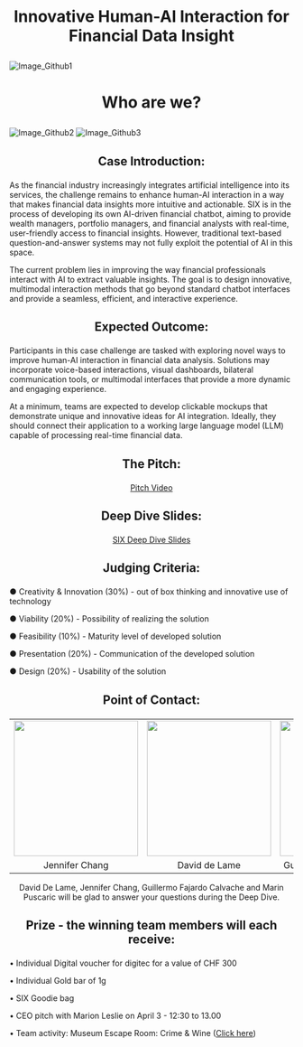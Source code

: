# <p align="center"> Innovative Human-AI Interaction for Financial Data Insight </p>

![Image_Github1](https://github.com/user-attachments/assets/3055e359-05a4-42dc-ac6b-e227338ed49c)

# <p align="center"> Who are we? </p>
![Image_Github2](https://github.com/user-attachments/assets/c6f73707-3881-4e26-b60b-aad595c78d69)
![Image_Github3](https://github.com/user-attachments/assets/5119cecc-8bfb-48c2-9298-7678403b0cc3)


## <p align="center"> Case Introduction: </p>
As the financial industry increasingly integrates artificial intelligence into its services, the challenge remains to enhance human-AI interaction in a way that makes financial data insights more intuitive and actionable. SIX is in the process of developing its own AI-driven financial chatbot, aiming to provide wealth managers, portfolio managers, and financial analysts with real-time, user-friendly access to financial insights. However, traditional text-based question-and-answer systems may not fully exploit the potential of AI in this space.

The current problem lies in improving the way financial professionals interact with AI to extract valuable insights. The goal is to design innovative, multimodal interaction methods that go beyond standard chatbot interfaces and provide a seamless, efficient, and interactive experience.


## <p align="center"> Expected Outcome: </p>
Participants in this case challenge are tasked with exploring novel ways to improve human-AI interaction in financial data analysis. Solutions may incorporate voice-based interactions, visual dashboards, bilateral communication tools, or multimodal interfaces that provide a more dynamic and engaging experience.

At a minimum, teams are expected to develop clickable mockups that demonstrate unique and innovative ideas for AI integration. Ideally, they should connect their application to a working large language model (LLM) capable of processing real-time financial data.


## <p align="center"> The Pitch: </p>
<p align="center">
  <a href="https://www.youtube.com/watch?v=7A9EtcrO744" target="_blank">Pitch Video</a>
</p>

## <p align="center"> Deep Dive Slides: </p>
<p align="center">
  <a href="https://github.com/user-attachments/files/19206754/STARTHack_SIX_Case_DeepDiveSlides.pdf" target="_blank">SIX Deep Dive Slides</a>
</p>


## <p align="center"> Judging Criteria: </p>
●	Creativity & Innovation (30%) - out of box thinking and innovative use of technology 

●	Viability (20%) - Possibility of realizing the solution

●	Feasibility (10%) - Maturity level of developed solution

●	Presentation (20%) - Communication of the developed solution

●	Design (20%) - Usability of the solution



## <p align="center"> Point of Contact: </p>
<p =align="center">
<table border="0">
<tr>
  <td align="center"><img src="https://github.com/START-Hack/SIX_STARTHACK24/assets/128060007/9069e726-510a-40f1-a6f2-0a5694f5fb2f" width="220" height="240"/> </td>
  <td align="center"><img src="https://github.com/user-attachments/assets/9a6374e0-4f6e-4f2a-936d-b6dcc4085701" width="220" height="240"/> </td>
  <td align="center"><img src="https://github.com/user-attachments/assets/d8884d30-0370-4106-98a2-356479b7d6d0" width="220" height="240"/> </td>
  <td align="center"><img src="https://github.com/user-attachments/assets/155519c4-608d-414d-9d1a-665c770f4348" width="220" height="240"/> </td>
</tr>
<tr>
  <td align="center">Jennifer Chang</td>
  <td align="center">David de Lame</td>
  <td align="center">Guillermo Fajardo Calvache</td>
  <td align="center">Marin Puscaric</td>
</tr>
</table>
</p>
<p align="center"> David De Lame, Jennifer Chang, Guillermo Fajardo Calvache and Marin Puscaric will be glad to answer your questions during the Deep Dive. </p>


## <p align="center"> Prize - the winning team members will each receive: </p>
•	Individual Digital voucher for digitec for a value of CHF 300

•	Individual Gold bar of 1g

•	SIX Goodie bag

•	CEO pitch with Marion Leslie  on April 3 - 12:30 to 13.00

•	Team activity: Museum Escape Room: Crime & Wine (<a href="https://youtu.be/mR3AJkRB2HE" target="_blank">Click here</a>)


